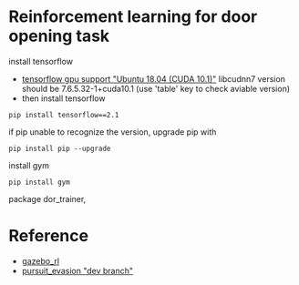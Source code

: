 # Reinforcement learning for door opening task

install tensorflow
- [tensorflow gpu support "Ubuntu 18.04 (CUDA 10.1)"](https://www.tensorflow.org/install/gpu)
libcudnn7 version should be 7.6.5.32-1+cuda10.1 (use 'table' key to check aviable version)
- then install tensorflow
```
pip install tensorflow==2.1
```
if pip unable to recognize the version, upgrade pip with
```
pip install pip --upgrade
```


install gym
```
pip install gym
```
package dor_trainer,


# Reference
- [gazebo_rl](https://github.com/deePurrobotics/gazebo_rl.git)
- [pursuit_evasion "dev branch"](https://github.com/linZHank/pursuit_evasion)
